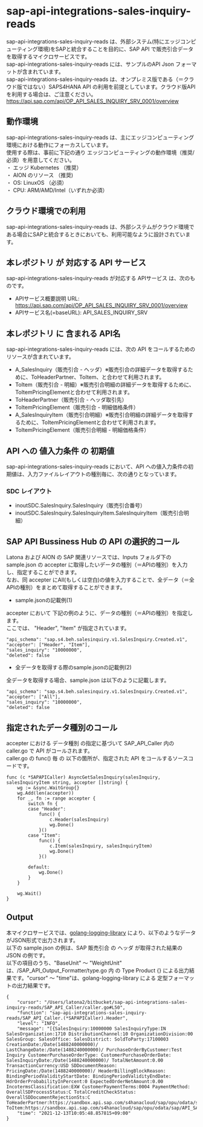 # sap-api-integrations-sales-inquiry-reads 
sap-api-integrations-sales-inquiry-reads は、外部システム(特にエッジコンピューティング環境)をSAPと統合することを目的に、SAP API で販売引合データ を取得するマイクロサービスです。    
sap-api-integrations-sales-inquiry-reads には、サンプルのAPI Json フォーマットが含まれています。   
sap-api-integrations-sales-inquiry-reads は、オンプレミス版である（＝クラウド版ではない）SAPS4HANA API の利用を前提としています。クラウド版APIを利用する場合は、ご注意ください。   
https://api.sap.com/api/OP_API_SALES_INQUIRY_SRV_0001/overview

## 動作環境  
sap-api-integrations-sales-inquiry-reads は、主にエッジコンピューティング環境における動作にフォーカスしています。  
使用する際は、事前に下記の通り エッジコンピューティングの動作環境（推奨/必須）を用意してください。  
・ エッジ Kubernetes （推奨）    
・ AION のリソース （推奨)    
・ OS: LinuxOS （必須）    
・ CPU: ARM/AMD/Intel（いずれか必須）    

## クラウド環境での利用
sap-api-integrations-sales-inquiry-reads は、外部システムがクラウド環境である場合にSAPと統合するときにおいても、利用可能なように設計されています。 

## 本レポジトリ が 対応する API サービス
sap-api-integrations-sales-inquiry-reads が対応する APIサービス は、次のものです。

* APIサービス概要説明 URL: https://api.sap.com/api/OP_API_SALES_INQUIRY_SRV_0001/overview
* APIサービス名(=baseURL): API_SALES_INQUIRY_SRV

## 本レポジトリ に 含まれる API名
sap-api-integrations-sales-inquiry-reads には、次の API をコールするためのリソースが含まれています。  

* A_SalesInquiry（販売引合 - ヘッダ）※販売引合の詳細データを取得するために、ToHeaderPartner、ToItem、と合わせて利用されます。
* ToItem（販売引合 - 明細）※販売引合明細の詳細データを取得するために、ToItemPricingElementと合わせて利用されます。
* ToHeaderPartner（販売引合 - ヘッダ取引先）
* ToItemPricingElement（販売引合 - 明細価格条件）
* A_SalesInquiryItem（販売引合明細）※販売引合明細の詳細データを取得するために、ToItemPricingElementと合わせて利用されます。
* ToItemPricingElement（販売引合明細 - 明細価格条件）

## API への 値入力条件 の 初期値
sap-api-integrations-sales-inquiry-reads において、API への値入力条件の初期値は、入力ファイルレイアウトの種別毎に、次の通りとなっています。  

### SDC レイアウト

* inoutSDC.SalesInquiry.SalesInquiry（販売引合番号）
* inoutSDC.SalesInquiry.SalesInquiryItem.SalesInquiryItem（販売引合明細）

## SAP API Bussiness Hub の API の選択的コール

Latona および AION の SAP 関連リソースでは、Inputs フォルダ下の sample.json の accepter に取得したいデータの種別（＝APIの種別）を入力し、指定することができます。  
なお、同 accepter にAll(もしくは空白)の値を入力することで、全データ（＝全APIの種別）をまとめて取得することができます。  

* sample.jsonの記載例(1)  

accepter において 下記の例のように、データの種別（＝APIの種別）を指定します。  
ここでは、 "Header", "Item" が指定されています。    
  
```
"api_schema": "sap.s4.beh.salesinquiry.v1.SalesInquiry.Created.v1",
"accepter": ["Header", "Item"],
"sales_inquiry": "10000000",
"deleted": false
```
  
* 全データを取得する際のsample.jsonの記載例(2)  

全データを取得する場合、sample.json は以下のように記載します。  

```
"api_schema": "sap.s4.beh.salesinquiry.v1.SalesInquiry.Created.v1",
"accepter": ["All"],
"sales_inquiry": "10000000",
"deleted": false
```

## 指定されたデータ種別のコール

accepter における データ種別 の指定に基づいて SAP_API_Caller 内の caller.go で API がコールされます。  
caller.go の func() 毎 の 以下の箇所が、指定された API をコールするソースコードです。  

```
func (c *SAPAPICaller) AsyncGetSalesInquiry(salesInquiry, salesInquiryItem string, accepter []string) {
	wg := &sync.WaitGroup{}
	wg.Add(len(accepter))
	for _, fn := range accepter {
		switch fn {
		case "Header":
			func() {
				c.Header(salesInquiry)
				wg.Done()
			}()
		case "Item":
			func() {
				c.Item(salesInquiry, salesInquiryItem)
				wg.Done()
			}()

		default:
			wg.Done()
		}
	}

	wg.Wait()
}
```

## Output  
本マイクロサービスでは、[golang-logging-library](https://github.com/latonaio/golang-logging-library) により、以下のようなデータがJSON形式で出力されます。  
以下の sample.json の例は、SAP 販売引合 の ヘッダ が取得された結果の JSON の例です。  
以下の項目のうち、"BaseUnit" ～ "WeightUnit" は、/SAP_API_Output_Formatter/type.go 内 の Type Product {} による出力結果です。"cursor" ～ "time"は、golang-logging-library による 定型フォーマットの出力結果です。  

```
{
	"cursor": "/Users/latona2/bitbucket/sap-api-integrations-sales-inquiry-reads/SAP_API_Caller/caller.go#L50",
	"function": "sap-api-integrations-sales-inquiry-reads/SAP_API_Caller.(*SAPAPICaller).Header",
	"level": "INFO",
	"message": "[{SalesInquiry:10000000 SalesInquiryType:IN SalesOrganization:1710 DistributionChannel:10 OrganizationDivision:00 SalesGroup: SalesOffice: SalesDistrict: SoldToParty:17100003 CreationDate:/Date(1488240000000)/ LastChangeDate:/Date(1488240000000)/ PurchaseOrderByCustomer:Test Inquiry CustomerPurchaseOrderType: CustomerPurchaseOrderDate: SalesInquiryDate:/Date(1488240000000)/ TotalNetAmount:0.00 TransactionCurrency:USD SDDocumentReason: PricingDate:/Date(1488240000000)/ HeaderBillingBlockReason: BindingPeriodValidityStartDate: BindingPeriodValidityEndDate: HdrOrderProbabilityInPercent:0 ExpectedOrderNetAmount:0.00 IncotermsClassification:EXW CustomerPaymentTerms:0004 PaymentMethod: OverallSDProcessStatus:C TotalCreditCheckStatus: OverallSDDocumentRejectionSts:C ToHeaderPartner:https://sandbox.api.sap.com/s4hanacloud/sap/opu/odata/sap/API_SALES_INQUIRY_SRV/A_SalesInquiry('10000000')/to_Partner ToItem:https://sandbox.api.sap.com/s4hanacloud/sap/opu/odata/sap/API_SALES_INQUIRY_SRV/A_SalesInquiry('10000000')/to_Item}]",
	"time": "2021-12-13T10:05:48.857815+09:00"
}
```
